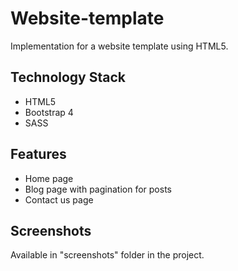# Website-template

Implementation for a website template using HTML5.

## Technology Stack

* HTML5
* Bootstrap 4
* SASS

## Features
* Home page
* Blog page with pagination for posts
* Contact us page

## Screenshots

Available in "screenshots" folder in the project.
